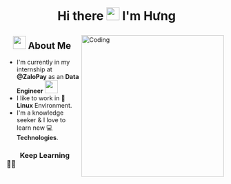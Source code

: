 # <p align="center">️ Hi there <img src="https://raw.githubusercontent.com/KarthikNayak024/KarthikNayak024/master/assets/wave.gif" alt="waving hand" width="30px"> I'm Hưng</p>

<img align="right" alt="Coding" width="330" src="https://media1.giphy.com/media/L8K62iTDkzGX6/giphy.gif">

## &nbsp; &nbsp;<img src="https://media.giphy.com/media/WUlplcMpOCEmTGBtBW/giphy.gif" width="30"> **About Me**

- I'm currently in my internship at **@ZaloPay** as an **Data Engineer**&nbsp;<img src="https://media.giphy.com/media/GrgmNenozL3Py/giphy.gif" width="30">
- I like to work in 🐧️**Linux** Environment.
- I'm a knowledge seeker & I love to learn new 💻 **Technologies**.


### &nbsp; &nbsp; &nbsp; &nbsp; **Keep Learning** 👨‍🎓️️
